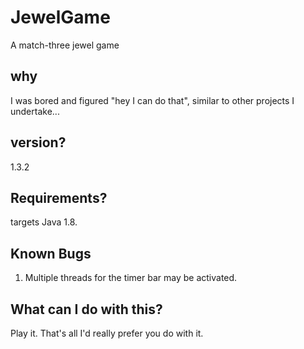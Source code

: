 # JewelGame
A match-three jewel game

## why

I was bored and figured "hey I can do that", similar to other projects I undertake...

## version?

1.3.2

## Requirements?
targets Java 1.8.

## Known Bugs
1. Multiple threads for the timer bar may be activated.

## What can I do with this?

Play it. That's all I'd really prefer you do with it.
